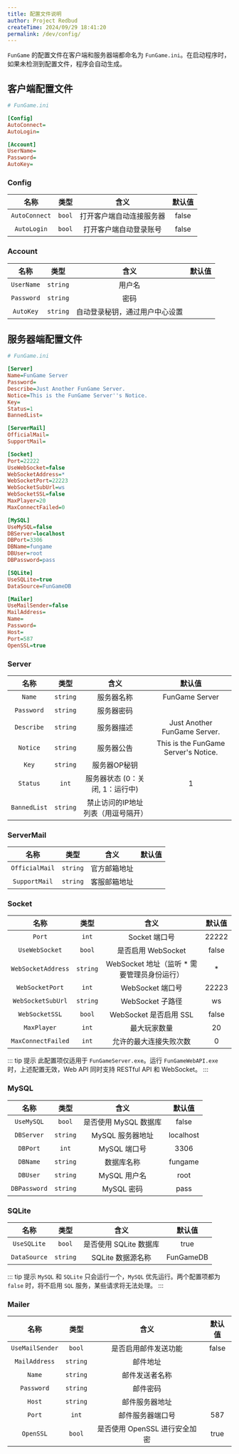 ```yaml
---
title: 配置文件说明
author: Project Redbud
createTime: 2024/09/29 18:41:20
permalink: /dev/config/
---
```


`FunGame` 的配置文件在客户端和服务器端都命名为 `FunGame.ini`。在启动程序时，如果未检测到配置文件，程序会自动生成。

## 客户端配置文件

```ini
# FunGame.ini

[Config]
AutoConnect=
AutoLogin=

[Account]
UserName=
Password=
AutoKey=
```

### Config

| 名称   |   类型   |   含义   |  默认值  |
|:----------:|:--------:|:--------:|:--------:|
| `AutoConnect` | `bool` | 打开客户端自动连接服务器   |  false |
| `AutoLogin` | `bool` | 打开客户端自动登录账号   |  false  |

### Account

| 名称   |   类型   |   含义   |  默认值  |
|:----------:|:--------:|:--------:|:--------:|
| `UserName` | `string` | 用户名   |  |
| `Password` | `string` | 密码     |  |
| `AutoKey` | `string` | 自动登录秘钥，通过用户中心设置  |  |

## 服务器端配置文件

```ini
# FunGame.ini

[Server]
Name=FunGame Server
Password=
Describe=Just Another FunGame Server.
Notice=This is the FunGame Server''s Notice.
Key=
Status=1
BannedList=

[ServerMail]
OfficialMail=
SupportMail=

[Socket]
Port=22222
UseWebSocket=false
WebSocketAddress=*
WebSocketPort=22223
WebSocketSubUrl=ws
WebSocketSSL=false
MaxPlayer=20
MaxConnectFailed=0

[MySQL]
UseMySQL=false
DBServer=localhost
DBPort=3306
DBName=fungame
DBUser=root
DBPassword=pass

[SQLite]
UseSQLite=true
DataSource=FunGameDB

[Mailer]
UseMailSender=false
MailAddress=
Name=
Password=
Host=
Port=587
OpenSSL=true
```

### Server

| 名称   |   类型   |   含义   |  默认值  |
|:----------:|:--------:|:--------:|:--------:|
| `Name` | `string` | 服务器名称   |  FunGame Server |
| `Password` | `string` | 服务器密码   |  |
| `Describe` | `string` | 服务器描述   | Just Another FunGame Server. |
| `Notice` | `string` | 服务器公告   | This is the FunGame Server's Notice. |
| `Key` | `string` | 服务器OP秘钥   |  |
| `Status` | `int` | 服务器状态 (0：关闭, 1：运行中)   | 1 |
| `BannedList` | `string` | 禁止访问的IP地址列表（用逗号隔开）   |  |

### ServerMail

| 名称   |   类型   |   含义   |  默认值  |
|:----------:|:--------:|:--------:|:--------:|
| `OfficialMail` | `string` | 官方邮箱地址   |  |
| `SupportMail` | `string` | 客服邮箱地址   |  |

### Socket

| 名称   |   类型   |   含义   |  默认值  |
|:----------:|:--------:|:--------:|:--------:|
| `Port` | `int` | Socket 端口号   | 22222 |
| `UseWebSocket` | `bool` | 是否启用 WebSocket   | false |
| `WebSocketAddress` | `string` | WebSocket 地址（监听 * 需要管理员身份运行）   | * |
| `WebSocketPort` | `int` | WebSocket 端口号   | 22223 |
| `WebSocketSubUrl` | `string` | WebSocket 子路径   | ws |
| `WebSocketSSL` | `bool` | WebSocket 是否启用 SSL   | false |
| `MaxPlayer` | `int` | 最大玩家数量   | 20 |
| `MaxConnectFailed` | `int` | 允许的最大连接失败次数   | 0 |

::: tip 提示
此配置项仅适用于 `FunGameServer.exe`。运行 `FunGameWebAPI.exe` 时，上述配置无效，Web API 同时支持 RESTful API 和 WebSocket。
:::

### MySQL

| 名称   |   类型   |   含义   |  默认值  |
|:----------:|:--------:|:--------:|:--------:|
| `UseMySQL` | `bool` | 是否使用 MySQL 数据库   | false |
| `DBServer` | `string` | MySQL 服务器地址   | localhost |
| `DBPort` | `int` | MySQL 端口号   | 3306 |
| `DBName` | `string` | 数据库名称   | fungame |
| `DBUser` | `string` | MySQL 用户名   | root |
| `DBPassword` | `string` | MySQL 密码   | pass |

### SQLite

| 名称   |   类型   |   含义   |  默认值  |
|:----------:|:--------:|:--------:|:--------:|
| `UseSQLite` | `bool` | 是否使用 SQLite 数据库   | true |
| `DataSource` | `string` | SQLite 数据源名称   | FunGameDB |

::: tip 提示
`MySQL` 和 `SQLite` 只会运行一个，`MySQL` 优先运行。两个配置项都为 `false` 时，将不启用 `SQL` 服务，某些请求将无法处理。
:::

### Mailer

| 名称   |   类型   |   含义   |  默认值  |
|:----------:|:--------:|:--------:|:--------:|
| `UseMailSender` | `bool` | 是否启用邮件发送功能   | false |
| `MailAddress` | `string` | 邮件地址   |  |
| `Name` | `string` | 邮件发送者名称   |  |
| `Password` | `string` | 邮件密码   |  |
| `Host` | `string` | 邮件服务器地址   |  |
| `Port` | `int` | 邮件服务器端口号   | 587 |
| `OpenSSL` | `bool` | 是否使用 OpenSSL 进行安全加密   | true |
